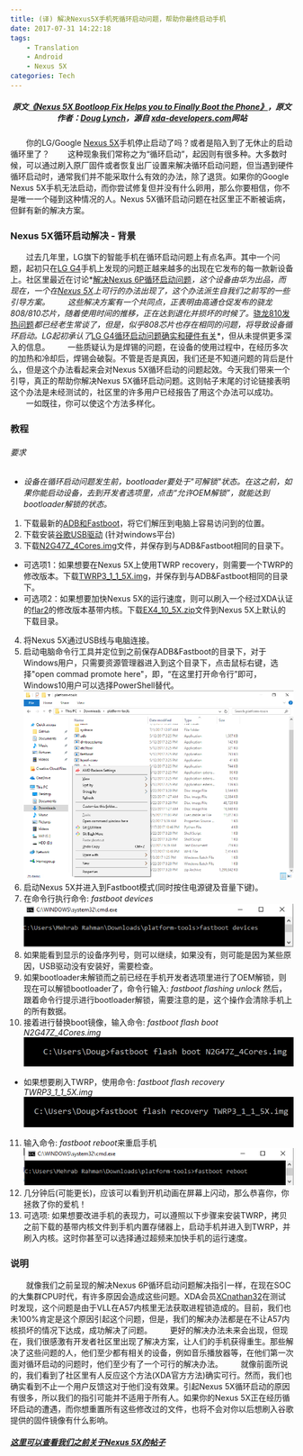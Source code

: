 ```yaml
---
title: (译) 解决Nexus5X手机死循环启动问题，帮助你最终启动手机
date: 2017-07-31 14:22:18
tags: 
    - Translation
    - Android
    - Nexus 5X
categories: Tech
---
```

##### <center>*原文[《Nexus 5X Bootloop Fix Helps you to Finally Boot the Phone》][1]，原文作者：[Doug Lynch][2]，源自 [xda-developers.com][3]网站*</center>
&#8195;&#8195;你的LG/Google [Nexus 5X][4]手机停止启动了吗？或者是陷入到了无休止的启动循环里了？
&#8195;&#8195;这种现象我们常称之为“循环启动”，起因则有很多种。大多数时候，可以通过刷入原厂固件或者恢复出厂设置来解决循环启动问题，但当遇到硬件循环启动时，通常我们并不能采取什么有效的办法，除了退货。如果你的Google Nexus 5X手机无法启动，而你尝试修复但并没有什么卵用，那么你要相信，你不是唯一一个碰到这种情况的人。Nexus 5X循环启动问题在社区里正不断被诟病，但鲜有新的解决方案。
### Nexus 5X循环启动解决 - 背景
&#8195;&#8195;过去几年里，LG旗下的智能手机在循环启动问题上有点名声。其中一个问题，起初只在[LG G4][5]手机上发现的问题正越来越多的出现在它发布的每一款新设备上。社区里最近在讨论*[解决Nexus 6P循环启动问题][6]*，这个设备由华为出品，而现在，一个在[Nexus 5X][7]上可行的办法出现了，这个办法派生自我们之前写的一些引导方案。
&#8195;&#8195;这些解决方案有一个共同点，正表明由高通仓促发布的骁龙808/810芯片，随着使用时间的推移，正在达到退化并损坏的时候了。*[骁龙810发热问题][8]*都已经老生常谈了，但是，似乎808芯片也存在相同的问题，将导致设备循环启动。LG起初承认了*[LG G4循环启动问题确实和硬件有关][9]*，但从未提供更多深入的信息。
&#8195;&#8195;一些质疑认为是焊锡的问题，在设备的使用过程中，在经历多次的加热和冷却后，焊锡会破裂。不管是否是真因，我们还是不知道问题的背后是什么，但是这个办法看起来会对Nexus 5X循环启动的问题起效。今天我们带来一个引导，真正的帮助你解决Nexus 5X循环启动问题。这则帖子末尾的讨论链接表明这个办法是未经测试的，社区里的许多用户已经报告了用这个办法可以成功。
&#8195;&#8195;一如既往，你可以使这个方法多样化。
### 教程
###### 要求
* *设备在循环启动问题发生前，bootloader要处于"可解锁"状态。在这之前，如果你能启动设备，去到开发者选项里，点击“允许OEM解锁”，就能达到bootloader解锁的状态。*
1. 下载最新的[ADB和Fastboot][10]，将它们解压到电脑上容易访问到的位置。<!-- more -->
2. 下载安装[谷歌USB驱动][11] (针对windows平台)
3. 下载[N2G47Z_4Cores.img][12]文件，并保存到与ADB&Fastboot相同的目录下。
 * 可选项1：如果想要在Nexus 5X上使用TWRP recovery，则需要一个TWRP的修改版本。下载[TWRP3_1_1_5X.img][13]，并保存到与ADB&Fastboot相同的目录下。
 * 可选项2：如果想要加快Nexus 5X的运行速度，则可以刷入一个经过XDA认证的[flar2][14]的修改版本基带内核。下载[EX4_10_5X.zip][15]文件到Nexus 5X上默认的下载目录。
4. 将Nexus 5X通过USB线与电脑连接。
5. 启动电脑命令行工具并定位到之前保存ADB&Fastboot的目录下，对于Windows用户，只需要资源管理器进入到这个目录下，点击鼠标右键，选择"open commad promote here"，即，“在这里打开命令行”即可，Windows10用户可以选择PowerShell替代。
![](nexus5x-bootloop-fix/1.png)
6. 启动Nexus 5X并进入到Fastboot模式(同时按住电源键及音量下键)。
7. 在命令行执行命令: *fastboot devices*
![](nexus5x-bootloop-fix/2.png)
8. 如果能看到显示的设备序列号，则可以继续，如果没有，则可能是因为某些原因，USB驱动没有安装好，需要检查。
9. 如果bootloader未解锁而之前已经在手机开发者选项里进行了OEM解锁，则现在可以解锁bootloader了，命令行输入: *fastboot flashing unlock* 然后，跟着命令行提示进行bootloader解锁，需要注意的是，这个操作会清除手机上的所有数据。
10. 接着进行替换boot镜像，输入命令: *fastboot flash boot N2G47Z_4Cores.img*
![](nexus5x-bootloop-fix/3.png)
 * 如果想要刷入TWRP，使用命令: *fastboot flash recovery TWRP3_1_1_5X.img*
 ![](nexus5x-bootloop-fix/4.png)
11. 输入命令: *fastboot reboot*来重启手机
![](nexus5x-bootloop-fix/5.png)
12. 几分钟后(可能更长)，应该可以看到开机动画在屏幕上闪动，那么恭喜你，你拯救了你的爱机！
13. 可选项: 如果想要改进手机的表现力，可以遵照以下步骤来安装TWRP，拷贝之前下载的基带内核文件到手机内置存储器上，启动手机并进入到TWRP，并刷入内核。这时你甚至可以选择通过超频来加快手机的运行速度。

### 说明
&#8195;&#8195;就像我们之前呈现的解决Nexus 6P循环启动问题解决指引一样，在现在SOC的大集群CPU时代，有许多原因会造成这些问题。XDA会员[XCnathan32][16]在测试时发现，这个问题是由于VLL在A57内核里无法获取进程锁造成的。目前，我们也未100%肯定是这个原因引起这个问题，但是，我们的解决办法都是在不让A57内核损坏的情况下达成，成功解决了问题。
&#8195;&#8195;更好的解决办法未来会出现，但现在，我们很感激有开发者社区里出现了解决方案，让人们的手机获得重生。那些解决了这些问题的人，他们至少都有相关的设备，例如音乐播放器等，在他们第一次面对循环启动的问题时，他们至少有了一个可行的解决办法。
&#8195;&#8195;就像前面所说的，我们看到了社区里有人反应这个方法(XDA官方方法)确实可行。然而，我们也确实看到不止一个用户反馈这对于他们没有效果。引起Nexus 5X循环启动的原因有很多，所以我们的指引可能并不适用于所有人。如果你的Nexus 5X正在经历循环启动的遭遇，而你想重置所有这些修改过的文件，也将不会对你以后想刷入谷歌提供的固件镜像有什么影响。
#### *[这里可以查看我们之前关于Nexus 5X的帖子][17]*





[1]: https://www.xda-developers.com/nexus-5x-bootloop-fix-boot-phone/
[2]: https://www.xda-developers.com/author/doug-lynch/
[3]: https://www.xda-developers.com/
[4]: https://forum.xda-developers.com/nexus-5x
[5]: https://forum.xda-developers.com/g4
[6]: https://www.xda-developers.com/nexus-6p-bootloop-fix/
[7]: https://forum.xda-developers.com/nexus-5x
[8]: https://www.xda-developers.com/opinion-the-810-held-back-a-generation-with-deliberate-apologism-damage-control/
[9]: https://www.xda-developers.com/xda-external-link/lg-admits-g4-bootloop-problem-is-a-hardware-fault-will-repair-affected-devices/
[10]: https://www.xda-developers.com/google-releases-separate-adb-and-fastboot-binary-downloads/
[11]: https://developer.android.com/studio/run/win-usb.html
[12]: https://www.dropbox.com/s/tm7qt98r6d7q2a6/N2G47Z_4Cores.img?dl=0
[13]: https://www.dropbox.com/s/levla3p5npe24pw/TWRP3_1_1_5X.img?dl=0
[14]: https://forum.xda-developers.com/member.php?u=4684315
[15]: https://www.dropbox.com/s/172ey8346e5du6l/EX4_10_5X.zip?dl=0
[16]: https://forum.xda-developers.com/member.php?u=5288606
[17]: https://forum.xda-developers.com/nexus-5x/general/untested-nexus-5x-bootloop-death-fix-t3641199